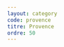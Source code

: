 ```yaml
---
layout: category
code: provence
titre: Provence
ordre: 50
---
```


<!-- Décommenter pour ajouter une description -->